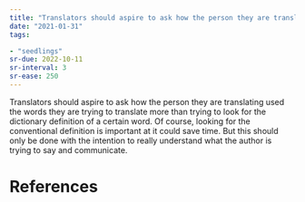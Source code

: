 ```yaml
---
title: "Translators should aspire to ask how the person they are translating used the words"
date: "2021-01-31"
tags:

- "seedlings"
sr-due: 2022-10-11
sr-interval: 3
sr-ease: 250
---
```


Translators should aspire to ask how the person they are translating used the words they are trying to translate more than trying to look for the dictionary definition of a certain word. Of course, looking for the conventional definition is important at it could save time. But this should only be done with the intention to really understand what the author is trying to say and communicate.

# References